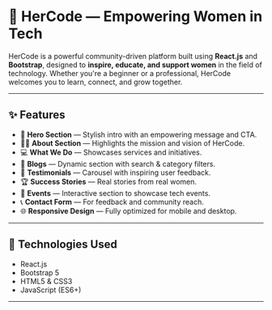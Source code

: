 # 💜 HerCode — Empowering Women in Tech

HerCode is a powerful community-driven platform built using **React.js** and **Bootstrap**, designed to **inspire, educate, and support women** in the field of technology. Whether you're a beginner or a professional, HerCode welcomes you to learn, connect, and grow together.

---

## ✨ Features

- 🌟 **Hero Section** — Stylish intro with an empowering message and CTA.
- 🧍‍♀️ **About Section** — Highlights the mission and vision of HerCode.
- 💻 **What We Do** — Showcases services and initiatives.
- 📝 **Blogs** — Dynamic section with search & category filters.
- 🎤 **Testimonials** — Carousel with inspiring user feedback.
- 🏆 **Success Stories** — Real stories from real women.
- 📅 **Events** — Interactive section to showcase tech events.
- 📞 **Contact Form** — For feedback and community reach.
- 🌐 **Responsive Design** — Fully optimized for mobile and desktop.
  
---

## 🚀 Technologies Used

- React.js
- Bootstrap 5
- HTML5 & CSS3
- JavaScript (ES6+)

---

